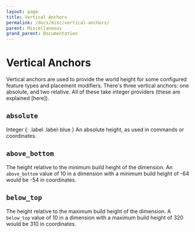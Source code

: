 ```yaml
---
layout: page
title: Vertical Anchors
permalink: /docs/misc/vertical-anchors/
parent: Miscellaneous
grand_parent: Documentation
---
```


# Vertical Anchors
Vertical anchors are used to provide the world height for some configured feature types and placement modifiers. There's three vertical anchors: one absolute, and two relative. All of these take integer providers (these are explained [here]).

## `absolute` 
Integer
{: .label .label-blue }
An absolute height, as used in commands or coordinates.

## `above_bottom`
The height relative to the minimum build height of the dimension. An `above_bottom` value of 10 in a dimension with a minimum build height of -64 would be -54 in coordinates.

## `below_top`
The height relative to the maximum build height of the dimension. A `below_top` value of 10 in a dimension with a maximum build height of 320 would be 310 in coordinates.